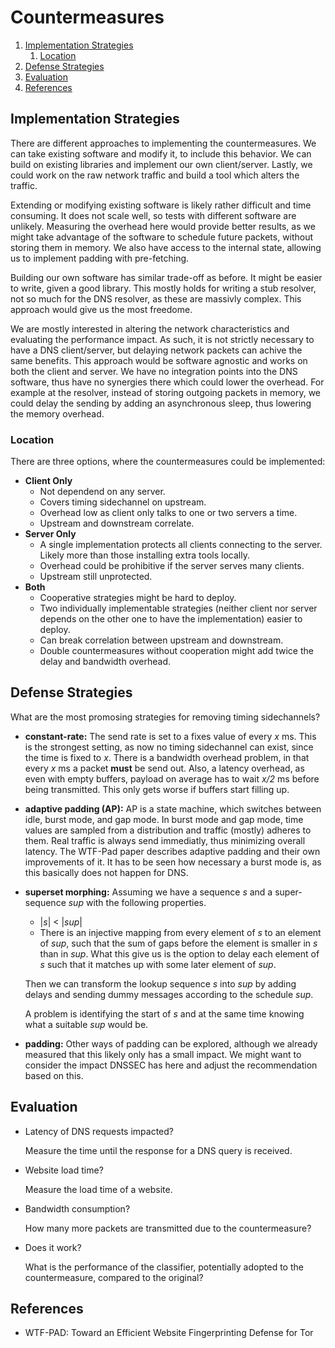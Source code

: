 # Countermeasures

1. [Implementation Strategies](#implementation-strategies)
    1. [Location](#location)
2. [Defense Strategies](#defense-strategies)
3. [Evaluation](#evaluation)
4. [References](#references)

## Implementation Strategies

There are different approaches to implementing the countermeasures.
We can take existing software and modify it, to include this behavior.
We can build on existing libraries and implement our own client/server.
Lastly, we could work on the raw network traffic and build a tool which alters the traffic.

Extending or modifying existing software is likely rather difficult and time consuming.
It does not scale well, so tests with different software are unlikely.
Measuring the overhead here would provide better results, as we might take advantage of the software to schedule future packets, without storing them in memory.
We also have access to the internal state, allowing us to implement padding with pre-fetching.

Building our own software has similar trade-off as before.
It might be easier to write, given a good library.
This mostly holds for writing a stub resolver, not so much for the DNS resolver, as these are massivly complex.
This approach would give us the most freedome.

We are mostly interested in altering the network characteristics and evaluating the performance impact.
As such, it is not strictly necessary to have a DNS client/server, but delaying network packets can achive the same benefits.
This approach would be software agnostic and works on both the client and server.
We have no integration points into the DNS software, thus have no synergies there which could lower the overhead.
For example at the resolver, instead of storing outgoing packets in memory, we could delay the sending by adding an asynchronous sleep, thus lowering the memory overhead.

### Location

There are three options, where the countermeasures could be implemented:

* **Client Only**
    * Not dependend on any server.
    * Covers timing sidechannel on upstream.
    * Overhead low as client only talks to one or two servers a time.
    * Upstream and downstream correlate.
* **Server Only**
    * A single implementation protects all clients connecting to the server.
        Likely more than those installing extra tools locally.
    * Overhead could be prohibitive if the server serves many clients.
    * Upstream still unprotected.
* **Both**
    * Cooperative strategies might be hard to deploy.
    * Two individually implementable strategies (neither client nor server depends on the other one to have the implementation) easier to deploy.
    * Can break correlation between upstream and downstream.
    * Double countermeasures without cooperation might add twice the delay and bandwidth overhead.

## Defense Strategies

What are the most promosing strategies for removing timing sidechannels?

* **constant-rate:**
    The send rate is set to a fixes value of every *x* ms.
    This is the strongest setting, as now no timing sidechannel can exist, since the time is fixed to *x*.
    There is a bandwidth overhead problem, in that every *x* ms a packet **must** be send out.
    Also, a latency overhead, as even with empty buffers, payload on average has to wait *x/2* ms before being transmitted.
    This only gets worse if buffers start filling up.
* **adaptive padding (AP):**
    AP is a state machine, which switches between idle, burst mode, and gap mode.
    In burst mode and gap mode, time values are sampled from a distribution and traffic (mostly) adheres to them.
    Real traffic is always send immediatly, thus minimizing overall latency.
    The WTF-Pad paper describes adaptive padding and their own improvements of it.
    It has to be seen how necessary a burst mode is, as this basically does not happen for DNS.
* **superset morphing:**
    Assuming we have a sequence *s* and a super-sequence *sup* with the following properties.

    * |*s*| < |*sup*|
    * There is an injective mapping from every element of *s* to an element of *sup*, such that the sum of gaps before the element is smaller in *s* than in *sup*.
        What this give us is the option to delay each element of *s* such that it matches up with some later element of *sup*.

    Then we can transform the lookup sequence *s* into *sup* by adding delays and sending dummy messages according to the schedule *sup*.

    A problem is identifying the start of *s* and at the same time knowing what a suitable *sup* would be.
* **padding:**
    Other ways of padding can be explored, although we already measured that this likely only has a small impact.
    We might want to consider the impact DNSSEC has here and adjust the recommendation based on this.

## Evaluation

* Latency of DNS requests impacted?

    Measure the time until the response for a DNS query is received.
* Website load time?

    Measure the load time of a website.
* Bandwidth consumption?

    How many more packets are transmitted due to the countermeasure?
* Does it work?

    What is the performance of the classifier, potentially adopted to the countermeasure, compared to the original?

## References

* WTF-PAD: Toward an Efficient Website Fingerprinting Defense for Tor
